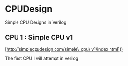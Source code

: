 # CPUDesign
Simple CPU Designs in Verilog

## CPU 1 : Simple CPU v1 
[http://simplecpudesign.com/simple\_cpu\_v1/index.html]() 

The first CPU I will attempt in verilog

